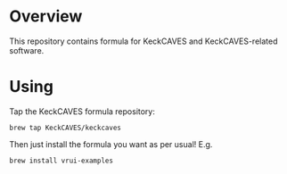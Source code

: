 # Overview

This repository contains formula for KeckCAVES and KeckCAVES-related software.

# Using

Tap the KeckCAVES formula repository:

    brew tap KeckCAVES/keckcaves

Then just install the formula you want as per usual!  E.g.

    brew install vrui-examples
